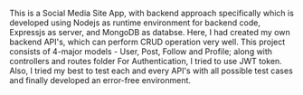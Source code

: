 This is a Social Media Site App, with backend approach specifically which is developed using Nodejs as runtime environment for backend code, Expressjs as server, and MongoDB as databse.
Here, I had created my own backend API's, which can perform CRUD operation very well.
This project consists of 4-major models - User, Post, Follow and Profile; along with controllers and routes folder
For Authentication, I tried to use JWT token.
Also, I tried my best to test each and every API's with all possible test cases and finally developed an error-free environment.
